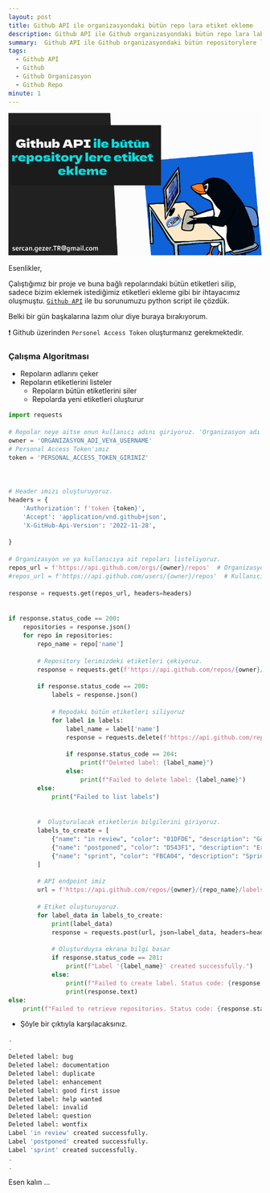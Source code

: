 ```yaml
---
layout: post
title: Github API ile organizasyondaki bütün repo lara etiket ekleme
description: Github API ile Github organizasyondaki bütün repo lara label ekleme
summary:  Github API ile Github organizasyondaki bütün repositorylere label ekleme
tags: 
  - Github API
  - Github
  - Github Organizasyon
  - Github Repo
minute: 1
---
```




![](../images/2023/20231020-github-api-ile-butun-repositorylerde-etiket-olustma.png)

Esenlikler,

Çalıştığımız bir proje ve buna bağlı repolarındaki bütün etiketleri silip, sadece bizim eklemek istediğimiz etiketleri ekleme gibi bir ihtayacımız oluşmuştu. [`Github API`](https://docs.github.com/en/rest) ile bu sorunumuzu python script ile çözdük. 

Belki bir gün başkalarına lazım olur diye buraya bırakıyorum.

❗ Github üzerinden `Personel Access Token` oluşturmanız gerekmektedir.

### Çalışma Algoritması

* Repoların adlarını çeker
* Repoların etiketlerini listeler
  * Repoların bütün etiketlerini siler
  * Repolarda yeni etiketleri oluşturur


```python
import requests

# Repolar neye aitse onun kullanıcı adını giriyoruz. 'Organizasyon adı' ve ya 'kullanıcı adı'
owner = 'ORGANIZASYON_ADI_VEYA_USERNAME'
# Personal Access Token'ımız
token = 'PERSONAL_ACCESS_TOKEN_GIRINIZ'



# Header ımızı oluşturuyoruz.
headers = {
    'Authorization': f'token {token}',
    'Accept': 'application/vnd.github+json',
    'X-GitHub-Api-Version': '2022-11-28',

}

# Organizasyon ve ya kullanıcıya ait repoları listeliyoruz.
repos_url = f'https://api.github.com/orgs/{owner}/repos'  # Organizasyon için
#repos_url = f'https://api.github.com/users/{owner}/repos'  # Kullanıcı için

response = requests.get(repos_url, headers=headers)


if response.status_code == 200:
    repositories = response.json()
    for repo in repositories:
        repo_name = repo['name']

        # Repository lerimizdeki etiketleri çekiyoruz.
        response = requests.get(f'https://api.github.com/repos/{owner}/{repo_name}/labels', headers=headers)

        if response.status_code == 200:
            labels = response.json()

            # Repodaki bütün etiketleri siliyoruz
            for label in labels:
                label_name = label['name']
                response = requests.delete(f'https://api.github.com/repos/{owner}/{repo_name}/labels/{label_name}', headers=headers)

                if response.status_code == 204:
                    print(f"Deleted label: {label_name}")
                else:
                    print(f"Failed to delete label: {label_name}")
        else:
            print("Failed to list labels")


        #  Oluşturulacak etiketlerin bilgilerini giriyoruz.
        labels_to_create = [
            {"name": "in review", "color": "01DFDE", "description": "Gözden Geçirilecek"},
            {"name": "postponed", "color": "D543F1", "description": "Ertelenen İşler"},
            {"name": "sprint", "color": "FBCA04", "description": "Sprint içerisindeki konular"},
        ]

        # API endpoint imiz
        url = f'https://api.github.com/repos/{owner}/{repo_name}/labels'

        # Etiket oluşturuyoruz.
        for label_data in labels_to_create:
            print(label_data)
            response = requests.post(url, json=label_data, headers=headers)

            # Oluşturduysa ekrana bilgi basar
            if response.status_code == 201:
                print(f"Label '{label_name}' created successfully.")
            else:
                print(f"Failed to create label. Status code: {response.status_code}")
                print(response.text)
else:
    print(f"Failed to retrieve repositories. Status code: {response.status_code}")

```

* Şöyle bir çıktıyla karşılacaksınız.

```bash
.
.
Deleted label: bug
Deleted label: documentation
Deleted label: duplicate
Deleted label: enhancement
Deleted label: good first issue
Deleted label: help wanted
Deleted label: invalid
Deleted label: question
Deleted label: wontfix
Label 'in review' created successfully.
Label 'postponed' created successfully.
Label 'sprint' created successfully.
.
.
```

Esen kalın ...